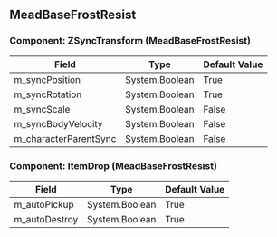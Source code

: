## MeadBaseFrostResist

### Component: ZSyncTransform (MeadBaseFrostResist)

|Field|Type|Default Value|
|---|---|---|
|m_syncPosition|System.Boolean|True|
|m_syncRotation|System.Boolean|True|
|m_syncScale|System.Boolean|False|
|m_syncBodyVelocity|System.Boolean|False|
|m_characterParentSync|System.Boolean|False|

### Component: ItemDrop (MeadBaseFrostResist)

|Field|Type|Default Value|
|---|---|---|
|m_autoPickup|System.Boolean|True|
|m_autoDestroy|System.Boolean|True|

